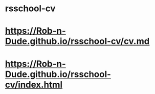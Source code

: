 # rsschool-cv
# https://Rob-n-Dude.github.io/rsschool-cv/cv.md
# https://Rob-n-Dude.github.io/rsschool-cv/index.html
